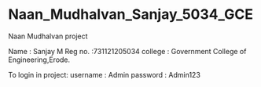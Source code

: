 # Naan_Mudhalvan_Sanjay_5034_GCE
Naan Mudhalvan project

Name : Sanjay M 
Reg no. :731121205034
college : Government College of Engineering,Erode.

To login in project:
username : Admin
password : Admin123
